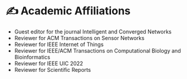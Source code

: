 # ✍️ Academic Affiliations

- Guest editor for the journal Intelligent and Converged Networks
- Reviewer for ACM Transactions on Sensor Networks
- Reviewer for IEEE Internet of Things
- Reviewer for IEEE/ACM Transactions on Computational Biology and Bioinformatics
- Reviewer for IEEE UIC 2022
- Reviewer for Scientific Reports
